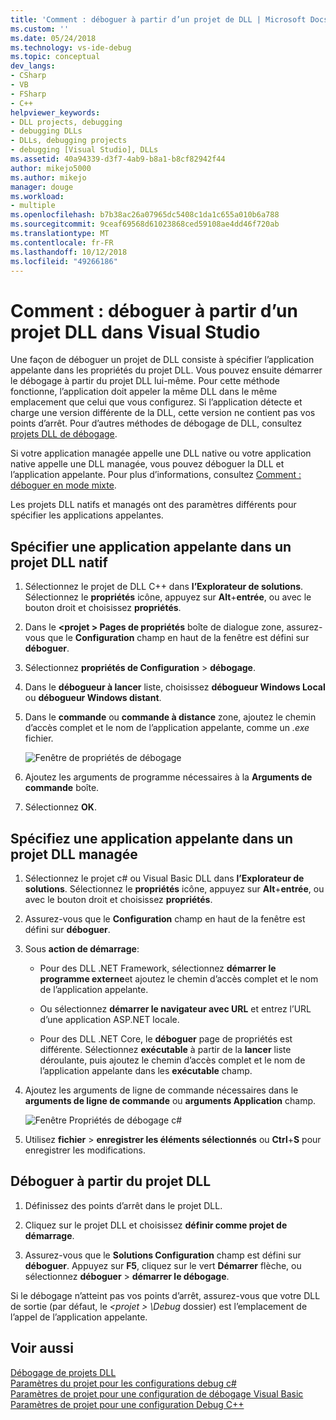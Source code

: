 ```yaml
---
title: 'Comment : déboguer à partir d’un projet de DLL | Microsoft Docs'
ms.custom: ''
ms.date: 05/24/2018
ms.technology: vs-ide-debug
ms.topic: conceptual
dev_langs:
- CSharp
- VB
- FSharp
- C++
helpviewer_keywords:
- DLL projects, debugging
- debugging DLLs
- DLLs, debugging projects
- debugging [Visual Studio], DLLs
ms.assetid: 40a94339-d3f7-4ab9-b8a1-b8cf82942f44
author: mikejo5000
ms.author: mikejo
manager: douge
ms.workload:
- multiple
ms.openlocfilehash: b7b38ac26a07965dc5408c1da1c655a010b6a788
ms.sourcegitcommit: 9ceaf69568d61023868ced59108ae4dd46f720ab
ms.translationtype: MT
ms.contentlocale: fr-FR
ms.lasthandoff: 10/12/2018
ms.locfileid: "49266186"
---
```

# <a name="how-to-debug-from-a-dll-project-in-visual-studio"></a>Comment : déboguer à partir d’un projet DLL dans Visual Studio

Une façon de déboguer un projet de DLL consiste à spécifier l’application appelante dans les propriétés du projet DLL. Vous pouvez ensuite démarrer le débogage à partir du projet DLL lui-même. Pour cette méthode fonctionne, l’application doit appeler la même DLL dans le même emplacement que celui que vous configurez. Si l’application détecte et charge une version différente de la DLL, cette version ne contient pas vos points d’arrêt. Pour d’autres méthodes de débogage de DLL, consultez [projets DLL de débogage](../debugger/debugging-dll-projects.md).
  
Si votre application managée appelle une DLL native ou votre application native appelle une DLL managée, vous pouvez déboguer la DLL et l’application appelante. Pour plus d’informations, consultez [Comment : déboguer en mode mixte](../debugger/how-to-debug-in-mixed-mode.md).   

Les projets DLL natifs et managés ont des paramètres différents pour spécifier les applications appelantes. 

## <a name="specify-a-calling-app-in-a-native-dll-project"></a>Spécifier une application appelante dans un projet DLL natif  
  
1. Sélectionnez le projet de DLL C++ dans **l’Explorateur de solutions**. Sélectionnez le **propriétés** icône, appuyez sur **Alt**+**entrée**, ou avec le bouton droit et choisissez **propriétés**.
   
1. Dans le  **\<projet > Pages de propriétés** boîte de dialogue zone, assurez-vous que le **Configuration** champ en haut de la fenêtre est défini sur **déboguer**. 
   
1. Sélectionnez **propriétés de Configuration** > **débogage**.  
   
1. Dans le **débogueur à lancer** liste, choisissez **débogueur Windows Local** ou **débogueur Windows distant**.  
   
1. Dans le **commande** ou **commande à distance** zone, ajoutez le chemin d’accès complet et le nom de l’application appelante, comme un *.exe* fichier.
   
   ![Fenêtre de propriétés de débogage](../debugger/media/dbg-debugging-properties-dll.png "fenêtre Propriétés de débogage")  
   
1. Ajoutez les arguments de programme nécessaires à la **Arguments de commande** boîte.  
   
1. Sélectionnez **OK**.

## <a name="specify-a-calling-app-in-a-managed-dll-project"></a>Spécifiez une application appelante dans un projet DLL managée  
  
1. Sélectionnez le projet c# ou Visual Basic DLL dans **l’Explorateur de solutions**. Sélectionnez le **propriétés** icône, appuyez sur **Alt**+**entrée**, ou avec le bouton droit et choisissez **propriétés**.
   
1. Assurez-vous que le **Configuration** champ en haut de la fenêtre est défini sur **déboguer**.
   
1. Sous **action de démarrage**:
   
   - Pour des DLL .NET Framework, sélectionnez **démarrer le programme externe**et ajoutez le chemin d’accès complet et le nom de l’application appelante.
     
   - Ou sélectionnez **démarrer le navigateur avec URL** et entrez l’URL d’une application ASP.NET locale. 
   
   - Pour des DLL .NET Core, le **déboguer** page de propriétés est différente. Sélectionnez **exécutable** à partir de la **lancer** liste déroulante, puis ajoutez le chemin d’accès complet et le nom de l’application appelante dans les **exécutable** champ. 
   
1. Ajoutez les arguments de ligne de commande nécessaires dans le **arguments de ligne de commande** ou **arguments Application** champ.
   
   ![Fenêtre Propriétés de débogage c#](../debugger/media/dbg-debugging-properties-dll-csharp.png "fenêtre Propriétés de débogage c#") 
   
1. Utilisez **fichier** > **enregistrer les éléments sélectionnés** ou **Ctrl**+**S** pour enregistrer les modifications.

## <a name="debug-from-the-dll-project"></a>Déboguer à partir du projet DLL  
 
1. Définissez des points d’arrêt dans le projet DLL.

1. Cliquez sur le projet DLL et choisissez **définir comme projet de démarrage**. 

1. Assurez-vous que le **Solutions Configuration** champ est défini sur **déboguer**. Appuyez sur **F5**, cliquez sur le vert **Démarrer** flèche, ou sélectionnez **déboguer** > **démarrer le débogage**.

Si le débogage n’atteint pas vos points d’arrêt, assurez-vous que votre DLL de sortie (par défaut, le  *\<projet > \Debug* dossier) est l’emplacement de l’appel de l’application appelante.
  
## <a name="see-also"></a>Voir aussi  
 [Débogage de projets DLL](../debugger/debugging-dll-projects.md)   
 [Paramètres du projet pour les configurations debug c#](../debugger/project-settings-for-csharp-debug-configurations.md)   
 [Paramètres de projet pour une configuration de débogage Visual Basic](../debugger/project-settings-for-a-visual-basic-debug-configuration.md)   
 [Paramètres de projet pour une configuration Debug C++](../debugger/project-settings-for-a-cpp-debug-configuration.md)